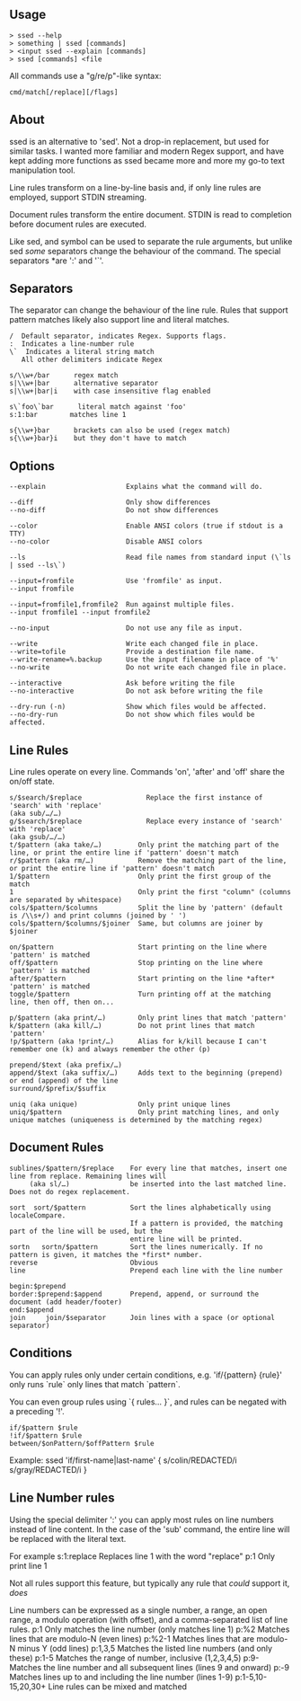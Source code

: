 Usage
-----
    > ssed --help
    > something | ssed [commands]
    > <input ssed --explain [commands]
    > ssed [commands] <file

All commands use a "g/re/p"-like syntax:

    cmd/match[/replace][/flags]

About
-----
ssed is an alternative to 'sed'. Not a drop-in replacement, but used for
similar tasks. I wanted more familiar and modern Regex support, and have
kept adding more functions as ssed became more and more my go-to text
manipulation tool.

Line rules transform on a line-by-line basis and, if only line rules are
employed, support STDIN streaming.

Document rules transform the entire document. STDIN is read to completion
before document rules are executed.

Like sed, and symbol can be used to separate the rule arguments, but unlike sed
*some* separators change the behaviour of the command. The special separators
*are ':' and '\`'.

Separators
----------
The separator can change the behaviour of the line rule. Rules that support
pattern matches likely also support line and literal matches.

    /  Default separator, indicates Regex. Supports flags.
    :  Indicates a line-number rule
    \`  Indicates a literal string match
       All other delimiters indicate Regex

    s/\\w+/bar      regex match
    s|\\w+|bar      alternative separator
    s|\\w+|bar|i    with case insensitive flag enabled

    s\`foo\`bar      literal match against 'foo'
    s:1:bar        matches line 1

    s{\\w+}bar      brackets can also be used (regex match)
    s{\\w+}bar}i    but they don't have to match

Options
-------
    --explain                    Explains what the command will do.

    --diff                       Only show differences
    --no-diff                    Do not show differences

    --color                      Enable ANSI colors (true if stdout is a TTY)
    --no-color                   Disable ANSI colors

    --ls                         Read file names from standard input (\`ls | ssed --ls\`)

    --input=fromfile             Use 'fromfile' as input.
    --input fromfile

    --input=fromfile1,fromfile2  Run against multiple files.
    --input fromfile1 --input fromfile2

    --no-input                   Do not use any file as input.

    --write                      Write each changed file in place.
    --write=tofile               Provide a destination file name.
    --write-rename=%.backup      Use the input filename in place of '%'
    --no-write                   Do not write each changed file in place.

    --interactive                Ask before writing the file
    --no-interactive             Do not ask before writing the file

    --dry-run (-n)               Show which files would be affected.
    --no-dry-run                 Do not show which files would be affected.

Line Rules
----------
Line rules operate on every line. Commands 'on', 'after' and 'off' share the
on/off state.

    s/$search/$replace                Replace the first instance of 'search' with 'replace'
    (aka sub/…/…)
    g/$search/$replace                Replace every instance of 'search' with 'replace'
    (aka gsub/…/…)
    t/$pattern (aka take/…)         Only print the matching part of the line, or print the entire line if 'pattern' doesn't match
    r/$pattern (aka rm/…)           Remove the matching part of the line, or print the entire line if 'pattern' doesn't match
    1/$pattern                      Only print the first group of the match
    1                               Only print the first "column" (columns are separated by whitespace)
    cols/$pattern/$columns          Split the line by 'pattern' (default is /\\s+/) and print columns (joined by ' ')
    cols/$pattern/$columns/$joiner  Same, but columns are joiner by $joiner

    on/$pattern                     Start printing on the line where 'pattern' is matched
    off/$pattern                    Stop printing on the line where 'pattern' is matched
    after/$pattern                  Start printing on the line *after* 'pattern' is matched
    toggle/$pattern                 Turn printing off at the matching line, then off, then on...

    p/$pattern (aka print/…)        Only print lines that match 'pattern'
    k/$pattern (aka kill/…)         Do not print lines that match 'pattern'
    !p/$pattern (aka !print/…)      Alias for k/kill because I can't remember one (k) and always remember the other (p)

    prepend/$text (aka prefix/…)
    append/$text (aka suffix/…)     Adds text to the beginning (prepend) or end (append) of the line
    surround/$prefix/$suffix

    uniq (aka unique)               Only print unique lines
    uniq/$pattern                   Only print matching lines, and only unique matches (uniqueness is determined by the matching regex)

Document Rules
--------------
    sublines/$pattern/$replace    For every line that matches, insert one line from replace. Remaining lines will
         (aka sl/…)               be inserted into the last matched line. Does not do regex replacement.

    sort  sort/$pattern           Sort the lines alphabetically using localeCompare.
                                  If a pattern is provided, the matching part of the line will be used, but the
                                  entire line will be printed.
    sortn   sortn/$pattern        Sort the lines numerically. If no pattern is given, it matches the *first* number.
    reverse                       Obvious
    line                          Prepend each line with the line number

    begin:$prepend
    border:$prepend:$append       Prepend, append, or surround the document (add header/footer)
    end:$append
    join     join/$separator      Join lines with a space (or optional separator)

Conditions
----------
You can apply rules only under certain conditions, e.g. 'if/{pattern} {rule}'
only runs \`rule\` only lines that match \`pattern\`.

You can even group rules using \`{ rules… }\`, and rules can be negated with a
preceding '!'.

    if/$pattern $rule
    !if/$pattern $rule
    between/$onPattern/$offPattern $rule

Example:
    ssed 'if/first-name|last-name' { s/colin/REDACTED/i s/gray/REDACTED/i }

Line Number rules
-----------------
Using the special delimiter ':' you can apply most rules on line numbers instead
of line content. In the case of the 'sub' command, the entire line will be
replaced with the literal text.

For example
    s:1:replace  Replaces line 1 with the word "replace"
    p:1          Only print line 1

Not all rules support this feature, but typically any rule that _could_ support it, _does_

Line numbers can be expressed as a single number, a range, an open range, a
modulo operation (with offset), and a comma-separated list of line rules.
    p:1                 Only matches the line number (only matches line 1)
    p:%2                Matches lines that are modulo-N (even lines)
    p:%2-1              Matches lines that are modulo-N minus Y (odd lines)
    p:1,3,5             Matches the listed line numbers (and only these)
    p:1-5               Matches the range of number, inclusive (1,2,3,4,5)
    p:9-                Matches the line number and all subsequent lines (lines 9 and onward)
    p:-9                Matches lines up to and including the line number (lines 1-9)
    p:1-5,10-15,20,30+  Line rules can be mixed and matched
